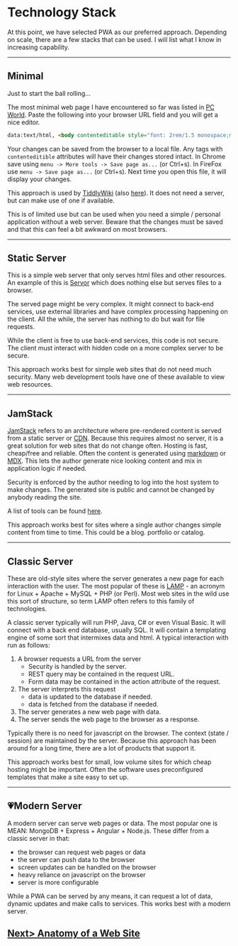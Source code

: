# Technology Stack
At this point, we have selected PWA as our preferred approach. Depending on scale, there are a few stacks that can be used. I will list what I know in increasing capability.

---
## Minimal
Just to start the ball rolling...

The most minimal web page I have encountered so far was listed in [PC World](https://www.pcworld.com/article/2360940/turn-any-browser-tab-into-a-basic-text-editor.html). Paste the following into your browser URL field and you will get a nice editor.

```html
data:text/html, <body contenteditable style="font: 2rem/1.5 monospace;max-width:60rem;margin:0 auto;padding:4rem;">
```
Your changes can be saved from the browser to a local file. Any tags with `contenteditible` attributes will have their changes stored intact. In Chrome save using `menu -> More tools -> Save page as...` (or Ctrl+s). In FireFox use `menu -> Save page as...` (or Ctrl+s). Next time you open this file, it will display your changes.

This approach is used by [TiddlyWiki](https://tiddlywiki.com/) (also [here](https://github.com/Jermolene/TiddlyWiki5)). It does not need a server, but can make use of one if available.

This is of limited use but can be used when you need a simple / personal application without a web server. Beware that the changes must be saved and that this can feel a bit awkward on most browsers.

---
## Static Server
This is a simple web server that only serves html files and other resources. An example of this is [Servor](https://github.com/lukejacksonn/servor) which does nothing else but serves files to a browser.

The served page might be very complex. It might connect to back-end services, use external libraries and have complex processing happening on the client. All the while, the server has nothing to do but wait for file requests.

While the client is free to use back-end services, this code is not secure. The client must interact with hidden code on a more complex server to be secure.

This approach works best for simple web sites that do not need much security. Many web development tools have one of these available to view web resources.

---
## JamStack
[JamStack](https://jamstack.org/) refers to an architecture where pre-rendered content is served from a static server or [CDN](https://en.wikipedia.org/wiki/Content_delivery_network). Because this requires almost no server, it is a great solution for web sites that do not change often. Hosting is fast, cheap/free and reliable. Often the content is generated using [markdown](https://github.com/adam-p/markdown-here/wiki/Markdown-Cheatsheet) or [MDX](https://mdxjs.com/). This lets the author generate nice looking content and mix in application logic if needed.

Security is enforced by the author needing to log into the host system to make changes. The generated site is public and cannot be changed by anybody reading the site.

A list of tools can be found [here](https://www.staticgen.com/).

This approach works best for sites where a single author changes simple content from time to time. This could be a blog. portfolio or catalog.

---
## Classic Server
These are old-style sites where the server generates a new page for each interaction with the user. The most popular of these is [LAMP](https://blog.heroix.com/blog/monitoring-the-lamp-stack-using-longitude) - an acronym for Linux + Apache + MySQL + PHP (or Perl). Most web sites in the wild use this sort of structure, so term LAMP often refers to this family of technologies.

A classic server typically will run PHP, Java, C# or even Visual Basic. It will connect with a back end database, usually SQL. It will contain a templating engine of some sort that intermixes data and html. A typical interaction with run as follows:

1. A browser requests a URL from the server
   - Security is handled by the server.
   - REST query may be contained in the request URL. 
   - Form data may be contained in the action attribute of the request.
2. The server interprets this request
	- data is updated to the database if needed.
	- data is fetched from the database if needed.
3. The server generates a new web page with data.
4. The server sends the web page to the browser as a response.

Typically there is no need for javascript on the browser. The context (state / session) are maintained by the server. Because this approach has been around for a long time, there are a lot of products that support it.

This approach works best for small, low volume sites for which cheap hosting might be important. Often the software uses preconfigured templates that make a site easy to set up.

---
## 💗Modern Server
A modern server can serve web pages or data. The most popular one is MEAN: MongoDB + Express + Angular + Node.js. These differ from a classic server in that:
- the browser can request web pages or data
- the server can push data to the browser
- screen updates can be handled on the browser
- heavy reliance on javascript on the browser
- server is more configurable

While a PWA can be served by any means, it can request a lot of data, dynamic updates and make calls to services. This works best with a modern server.


## [Next> Anatomy of a Web Site](Anatomy.md)